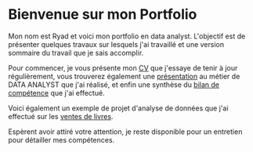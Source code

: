 # Bienvenue sur mon Portfolio

Mon nom est Ryad et voici mon portfolio en data analyst. L'objectif est de présenter quelques travaux sur lesquels j'ai travaillé et une version sommaire du travail que je sais accomplir.

Pour commencer, je vous présente mon [CV]() que j'essaye de tenir à jour régulièrement, vous trouverez également une [présentation](/data_analyst.md) au métier de DATA ANALYST que j'ai réalisé, et enfin une synthèse du [bilan de compétence]() que j'ai effectué.

Voici également un exemple de projet d'analyse de données que j'ai effectué sur les [ventes de livres](/Project.md).

Espèrent avoir attiré votre attention, je reste disponible pour un entretien pour détailler mes compétences.
